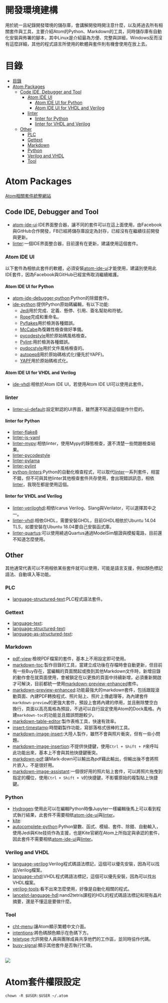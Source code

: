 開發環境建構
===
用於統一且紀錄開發環境的儲存庫，會講解開發時開注意什麼，以及將過去所有相關套件與工具，主要介紹Atom的Python、Markdown的工具，同時儲存庫有自動化安裝與佈署的腳本，其中Linux是介紹最為方便、完整與詳細，Windows反而沒有這麼詳細，其他的程式語言所使用的軟體與套件則有機會使用在放上去。

# 目錄

<!-- @import "[TOC]" {cmd="toc" depthFrom=1 depthTo=6 orderedList=false} -->
<!-- code_chunk_output -->

- [目錄](#目錄)
- [Atom Packages](#atom-packages)
  - [Code IDE, Debugger and Tool](#code-ide-debugger-and-tool)
    - [Atom IDE UI](#atom-ide-ui)
      - [Atom IDE UI for Python](#atom-ide-ui-for-python)
      - [Atom IDE UI for VHDL and Verilog](#atom-ide-ui-for-vhdl-and-verilog)
    - [linter](#linter)
      - [linter for Python](#linter-for-python)
      - [linter for VHDL and Verilog](#linter-for-vhdl-and-verilog)
  - [Other](#other)
    - [PLC](#plc)
    - [Gettext](#gettext)
    - [Markdown](#markdown)
    - [Python](#python)
    - [Verilog and VHDL](#verilog-and-vhdl)
    - [Tool](#tool)

<!-- /code_chunk_output -->


# Atom Packages
[Atom相關套件統整網站](https://atomlinter.github.io/)

## Code IDE, Debugger and Tool
- [atom-ide-ui](https://atom.io/packages/atom-ide-ui):IDE界面整合器，讓不同的套件可以在這上面使用，由Facebook與GitHub合作開發，FB已經將儲存庫設定為封存，已經沒有在繼續往前開發與更新。
- [linter](https://atom.io/packages/linter):一個IDE界面整合器，目前還有在更新，建議使用這個套件。

### Atom IDE UI
以下套件為相依此套件的軟體，必須安裝[atom-ide-ui](https://atom.io/packages/atom-ide-ui)才能使用，建議別使用此IDE套件，因為Facebook與GitHub已經宣佈取消繼續維護。

#### Atom IDE UI for Python
- [atom-ide-debugger-python](https://atom.io/packages/atom-ide-debugger-python):Python的除錯套件。
- [ide-python](https://atom.io/packages/ide-python):提供Python原始碼編輯，有以下功能:
  - [Jedi](https://github.com/davidhalter/jedi)用於完成、定義、懸停、引用、簽名幫助和符號。
  - [Rope](https://github.com/python-rope/rope)完成和重命名。
  - [Pyflakes](https://github.com/PyCQA/pyflakes)用於檢測各種錯誤。
  - [McCabe](https://github.com/PyCQA/mccabe)為復雜性檢查做好準備。
  - [pycodestyle](https://github.com/PyCQA/pycodestyle)用於原始碼風格檢查。
  - [Pylint](https://www.pylint.org/):用於檢測各種錯誤。
  - [pydocstyle](https://github.com/PyCQA/pydocstyle)用於文件風格檢查的。
  - [autopep8](https://github.com/hhatto/autopep8)用於原始碼格式化(優先於YAPF)。
  - [YAPF](https://github.com/google/yapf)用於原始碼格式化。

#### Atom IDE UI for VHDL and Verilog
- [ide-vhdl](https://atom.io/packages/ide-vhdl):相依於Atom IDE UI，若使用Atom IDE UI可以使用此套件。

### linter
- [linter-ui-default](https://atom.io/packages/linter-ui-default):設定默認的UI界面，雖然還不知道這個是作什麼的。

#### linter for Python
- [linter-flake8](https://atom.io/packages/linter-flake8)
- [linter-js-yaml](https://atom.io/packages/linter-js-yaml)
- [linter-mypy](https://atom.io/packages/linter-mypy):相依linter，使用Mypy的靜態檢查，還不清楚一些問題檢查結果。
- [linter-pycodestyle](https://atom.io/packages/linter-pycodestyle)
- [linter-pylama](https://atom.io/packages/linter-pylama)
- [linter-pylint](https://atom.io/packages/linter-pylint)
- [python-linters](https://atom.io/packages/python-linters):Python的自動化檢查程式，可以取代[linter](https://atom.io/packages/linter)一系列套件，相當不錯，但不可與其他linter其他檢查套件共存使用，會出現錯誤訊息，相依[linter](https://atom.io/packages/linter)，我現在都是使用這個。

#### linter for VHDL and Verilog
- [linter-veriloghdl](https://atom.io/packages/linter-veriloghdl):相依Icarus Verilog、Slang與Verilator，可以選擇其中之一。
- [linter-vhdl](https://atom.io/packages/linter-vhdl):相依GHDL，需要安裝GHDL，目前GHDL相依於Ubuntu 14.04 TLS，如要安裝在Ubuntu 18.04要自己安裝函式庫。
- [linter-quartus](https://atom.io/packages/linter-quartus):可以使用繞過Quartus通過ModelSim驗證與模擬電路，目前還不知道怎麼使用。

## Other
其他通常代表可以不用相依某些套件就可以使用，可能是語言支援，例如顏色標記語法、自動填入等功能。

### PLC
- [language-structured-text](https://atom.io/packages/language-structured-text):PLC程式語法套件。  

### Gettext
- [language-text](https://atom.io/packages/language-text):  
- [language-structured-text](https://atom.io/packages/language-structured-text):  
- [language-as-structured-text](https://atom.io/packages/language-as-structured-text):  

### Markdown
- [pdf-view](https://atom.io/packages/pdf-view):檢視PDF檔案的套件，基本上不用設定即可使用。
- [markdown-toc](https://atom.io/packages/markdown-toc):製作目錄的工具，當建立成功後在存檔時會自動更新，但目前有一些Buy存在，當編輯的頁面關起或換到其他Markdown文件時，新增目錄的動作會在就頁面使用，會被鎖定在以更換的頁面中持續新增，必須重新開啟才可解決，目前都統一使用[markdown-preview-enhanced](https://atom.io/packages/markdown-preview-enhanced)套件。
- [markdown-preview-enhanced](https://atom.io/packages/markdown-preview-enhanced):功能最強大的markdown套件，包括跟蹤滾動頁面、內建PDF轉換程式、照片貼上、照片上傳處理等，為內建套件`markdown-preview`的更強大套件，預設上會將內建的停用，並且刪除雙空白`  `換行，頁面以高亮風格為預設，不過可以自行設定使用Atom的Dock風格。內建`markdown-toc`的功能並且錯誤問題較少。
- [markdown-table-editor](https://atom.io/packages/markdown-table-editor):製作表格工具，快速有效率。
- [insert-timestamp](https://atom.io/packages/insert-timestamp):時間戳製作功能，寫部落格式很棒的工具。
- [markdown-image-insert](https://atom.io/packages/markdown-image-insert):大陸人製作，雖然不會與照片衝突，但有一些小問題。
- [markdown-image-insertion](https://atom.io/packages/markdown-image-insertion):不提供快捷鍵，使用`Ctrl + Shift + P`來呼叫此功能出來，基本上不會與其他快捷鍵衝突。
- [markdown-pdf](https://atom.io/packages/markdown-pdf):讓Mark-down可以輸出為pdf藉此輸出，但輸出後不會將照片嵌入，不是很好用。
- [markdown-image-assistant](https://atom.io/packages/markdown-image-assistant):一個很好用的照片貼上套件，可以將照片拖曳到指定的欄位，使用`Ctrl + Shift + V`的快捷鍵，不影響原始的複製貼上快捷鍵。

### Python
- [Hydrogen](https://atom.io/packages/Hydrogen):使用此可以在編輯Python時像Jupyter一樣編輯後馬上可以看到程式執行結果，此套件不需要相依[atom-ide-ui](https://atom.io/packages/atom-ide-ui)與[linter](https://atom.io/packages/linter)。
- [kite](https://atom.io/packages/kite):
- [autocomplete-python](https://atom.io/packages/autocomplete-python):Python變數、函式、模組、套件、除錯、自動輸入，使用Jedi與Kite技術作為支援，也是Kite官網在Atom上所指定與承認的套件，因此套件不需要相依[atom-ide-ui](https://atom.io/packages/atom-ide-ui)與[linter](https://atom.io/packages/linter)。

### Verilog and VHDL
- [language-verilog](https://atom.io/packages/language-verilog):Verilog程式碼語法標記，這個可以優先安裝，因為可以找出Verilog檔案。
- [language-vhdl](https://atom.io/packages/language-vhdl):VHDL程式碼語法標記，這個可以優先安裝，因為可以找出VHDL檔案。
- [verilog-tools](https://atom.io/packages/verilog-tools):看不出來怎麼使用，好像是自動化相關的程式。
- [lancelot-language-hdl](https://atom.io/packages/lancelot-language-hdl):nand2tetris課程的HDL的程式碼語法標記和現有晶片摘要，還是不懂這是要做什麼。

### Tool
- [cht-menu](https://atom.io/packages/cht-menu):讓Atom顯示繁體中文介面。
- [intentions](https://atom.io/packages/intentions):將色碼顏色顯示在色碼下方。
- [teletype](https://atom.io/packages/teletype):允許開發人員與團隊成員共享他們的工作區，並同時協作代碼。
- [busy-signal](https://atom.io/packages/busy-signal):顯示其他套件是否執行忙碌。

<br>![](https://i.github-camo.com/8047fa31b60040277ec30c2757e44bfdab973d52/68747470733a2f2f636c6f75642e67697468756275736572636f6e74656e742e636f6d2f6173736574732f343237383131332f32323836353533362f30613132333037342d663138382d313165362d386336652d3338353734613666653134632e676966)

# Atom套件權限設定

```
chown -R $USER:$USER ~/.atom
```
